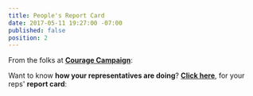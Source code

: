 ```yaml
---
title: People's Report Card
date: 2017-05-11 19:27:00 -07:00
published: false
position: 2
---
```


From the folks at **[Courage Campaign](https://www.couragecampaign.org/)**:

Want to know **how your representatives are doing**?  [**Click here**](http://www.couragescore.org/), for your reps' **report card**:


